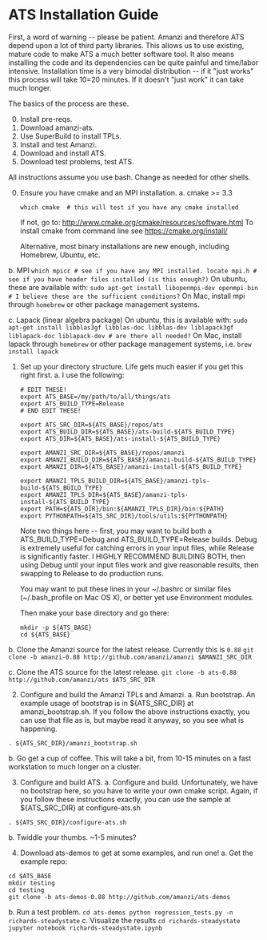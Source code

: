ATS Installation Guide
==================================

First, a word of warning -- please be patient.  Amanzi and therefore ATS depend upon a lot of third party libraries.  This allows us to use existing, mature code to make ATS a much better software tool.  It also means installing the code and its dependencies can be quite painful and time/labor intensive.  Installation time is a very bimodal distribution -- if it "just works" this process will take 10=20 minutes.  If it doesn't "just work" it can take much longer.

The basics of the process are these.

0. Install pre-reqs.
1. Download amanzi-ats.
2. Use SuperBuild to install TPLs.
3. Install and test Amanzi.
4. Download and install ATS.
5. Download test problems, test ATS.

All instructions assume you use bash.  Change as needed for other shells.

0. Ensure you have cmake and an MPI installation.
  a. cmake >= 3.3
    ```
    which cmake  # this will test if you have any cmake installed
    ``` 
    If not, go to: http://www.cmake.org/cmake/resources/software.html
    To install cmake from command line see https://cmake.org/install/
    
    Alternative, most binary installations are new enough, including Homebrew, Ubuntu, etc.
    
  b. MPI
    ```
    which mpicc # see if you have any MPI installed.
    locate mpi.h # see if you have header files installed (is this enough?)
    ```
    On ubuntu, these are available with:
    ```
    sudo apt-get install libopenmpi-dev openmpi-bin  # I believe these are the sufficient conditions?
    ```
    On Mac, install mpi through ```homebrew``` or other package management systems.
    
  c. Lapack (linear algebra package)
    On ubuntu, this is available with:
    ```
    sudo apt-get install libblas3gf libblas-doc libblas-dev liblapack3gf liblapack-doc liblapack-dev # are there all needed?
    ```
    On Mac, install lapack through ```homebrew``` or other package management systems, i.e.
    ```
    brew install lapack
    ```


1. Set up your directory structure.  Life gets much easier if you get this right first.
  a. I use the following:
    ```
    # EDIT THESE!
    export ATS_BASE=/my/path/to/all/things/ats
    export ATS_BUILD_TYPE=Release
    # END EDIT THESE!

    export ATS_SRC_DIR=${ATS_BASE}/repos/ats
    export ATS_BUILD_DIR=${ATS_BASE}/ats-build-${ATS_BUILD_TYPE}
    export ATS_DIR=${ATS_BASE}/ats-install-${ATS_BUILD_TYPE}

    export AMANZI_SRC_DIR=${ATS_BASE}/repos/amanzi
    export AMANZI_BUILD_DIR=${ATS_BASE}/amanzi-build-${ATS_BUILD_TYPE}
    export AMANZI_DIR=${ATS_BASE}/amanzi-install-${ATS_BUILD_TYPE}

    export AMANZI_TPLS_BUILD_DIR=${ATS_BASE}/amanzi-tpls-build-${ATS_BUILD_TYPE}
    export AMANZI_TPLS_DIR=${ATS_BASE}/amanzi-tpls-install-${ATS_BUILD_TYPE}
    export PATH=${ATS_DIR}/bin:${AMANZI_TPLS_DIR}/bin:${PATH}
    export PYTHONPATH=${ATS_SRC_DIR}/tools/utils:${PYTHONPATH}
    ```    

    Note two things here -- first, you may want to build both a ATS_BUILD_TYPE=Debug and ATS_BUILD_TYPE=Release builds.  Debug is extremely useful for catching errors in your input files, while Release is significantly faster.  I HIGHLY RECOMMEND BUILDING BOTH, then using Debug until your input files work and give reasonable results, then swapping to Release to do production runs.

    You may want to put these lines in your ~/.bashrc or similar files (~/.bash_profile on Mac OS X), or better yet use Environment modules.

    Then make your base directory and go there:
    ```
    mkdir -p ${ATS_BASE}
    cd ${ATS_BASE}
    ```


  b. Clone the Amanzi source for the latest release.  Currently this is ``0.88``
    ```git clone -b amanzi-0.88 http://github.com/amanzi/amanzi $AMANZI_SRC_DIR```

  c. Clone the ATS source for the latest release.
    ```git clone -b ats-0.88 http://github.com/amanzi/ats $ATS_SRC_DIR```


2. Configure and build the Amanzi TPLs and Amanzi.
  a. Run bootstrap.  An example usage of bootstrap is in ${ATS_SRC_DIR} at amanzi_bootstrap.sh.  If you follow the above instructions exactly, you can use that file as is, but maybe read it anyway, so you see what is happening.
  ```
  . ${ATS_SRC_DIR}/amanzi_bootstrap.sh
  ```
  b. Go get a cup of coffee.  This will take a bit, from 10-15 minutes on a fast workstation to much longer on a cluster.

3. Configure and build ATS.
  a. Configure and build.  Unfortunately, we have no bootstrap here, so you have to write your own cmake script.  Again, if you follow these instructions exactly, you can use the sample at ${ATS_SRC_DIR} at configure-ats.sh
  ```
  . ${ATS_SRC_DIR}/configure-ats.sh
  ```
  b. Twiddle your thumbs.  ~1-5 minutes?

4. Download ats-demos to get at some examples, and run one!
  a. Get the example repo:
  ```
  cd $ATS_BASE
  mkdir testing
  cd testing
  git clone -b ats-demos-0.88 http://github.com/amanzi/ats-demos
  ```
  b. Run a test problem.
    ```
    cd ats-demos
    python regression_tests.py -n richards-steadystate
    ```
  c. Visualize the results
    ```
    cd richards-steadystate
    jupyter notebook richards-steadystate.ipynb
    ```
   
